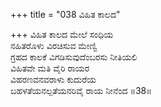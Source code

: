 +++
title = "038 ವಿಹಿತ ಕಾಲದ"

+++
ವಿಹಿತ ಕಾಲದ ಮೇಲೆ ಸಂಧಿಯ  
ನಹಿತರೊಳು ವಿರಚಿಸುವ ಮೇಣ್ವಿ  
ಗ್ರಹದ ಕಾಲಕೆ ವಿಗಡಿಸುವುದೆಂಬರಸು ನೀತಿಯಲಿ  
ವಿಹಿತವೇ ಮತಿ ವೈರಿ ರಾಯರ  
ವಿಹರಣವನವರಾಳು ಕುದುರೆಯ  
ಬಹಳತೆಯನಲ್ಪತೆಯನರಿವೈ ರಾಯ ನೀನೆಂದ     ॥38॥